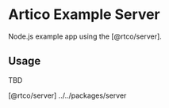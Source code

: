 # Artico Example Server

Node.js example app using the [@rtco/server].

## Usage

TBD

[@rtco/server] ../../packages/server
